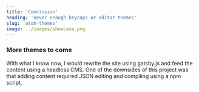 ```yaml
---
title: 'Conclusion'
heading: 'never enough keycaps or editor themes'
slug: 'atom-themes'
image: ../images/showcase.png
---
```


### More themes to come

With what I know now, I would rewrite the site using gatsby.js and feed the content using a headless CMS. One of the downsides of this project was that adding content required JSON editing and compiling using a npm script.
